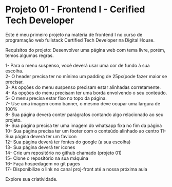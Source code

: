 # Projeto 01 - Frontend I - Cerified Tech Developer

Este é meu primeiro projeto na matéria de frontend I no curso de programação web fullstack Certified Tech Developer na Digital House.

Requisitos do projeto:
Desenvolver uma página web com tema livre, porém, temos algumas regras.

1-  Para o menu suspenso, você deverá usar uma cor de fundo à sua escolha.  
2- O header precisa ter no mínimo um padding de 25px(pode fazer maior se precisar.  
3- As opções do menu suspenso precisam estar alinhadas corretamente.  
4- As opções do menu precisam ter uma borda envolvendo o seu conteúdo.  
5- O menu precisa estar fixo no topo da página.  
7- Use uma imagem como banner, o mesmo deve ocupar uma largura de 100%  
8- Sua página deverá conter parágrafos contando algo relacionado ao seu projeto.  
9- Sua página precisa ter uma imagem do whatsapp fixa no fim da página   
10- Sua página precisa ter um footer com o conteúdo alinhado ao centro
11- Sua página deverá ter um favicon  
12- Sua página deverá ter fontes do google (a sua escolha)  
13- Sua página deverá ter ícones  
14- Crie um repositório no github chamado (projeto 01)  
15- Clone o repositório na sua máquina  
16- Faça hospedagem no git pages  
17- Disponibilize o link no canal proj-front até a nossa próxima aula  
  
Explore sua criatividade.

